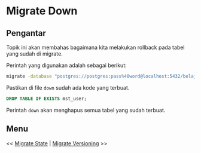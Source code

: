 # Migrate Down

## Pengantar

Topik ini akan membahas bagaimana kita melakukan rollback pada tabel yang sudah di migrate.

Perintah yang digunakan adalah sebagai berikut:

```bash
migrate -database "postgres://postgres:pass%40word@localhost:5432/belajar_db_migrate?sslmode=disable" -path db/migrations down
```

Pastikan di file `down` sudah ada kode yang terbuat.

```sql
DROP TABLE IF EXISTS mst_user;
```

Perintah `down` akan menghapus semua tabel yang sudah terbuat.

## Menu

<< [Migrate State](3-migrate-state.md) | [Migrate Versioning](5-migrate-versioning.md) >>
